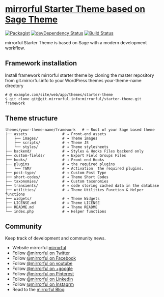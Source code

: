 # [mirrorful Starter Theme based on Sage Theme](https://roots.io/sage/)
[![Packagist](https://img.shields.io/packagist/vpre/roots/sage.svg?style=flat-square)](https://packagist.org/packages/roots/sage)
[![devDependency Status](https://img.shields.io/david/dev/roots/sage.svg?style=flat-square)](https://david-dm.org/roots/sage#info=devDependencies)
[![Build Status](https://img.shields.io/travis/roots/sage.svg?style=flat-square)](https://travis-ci.org/roots/sage)

mirrorful Starter Theme is based on Sage with a modern development workflow.


## Framework installation

Install framework mirrorful starter theme by cloning the master repository from git.mirrorful.info to your WordPress themes your-theme-name directory

```shell
# @ example.com/site/web/app/themes/starter-theme
$ git clone git@git.mirrorful.info:mirrorful/starter-theme.git framework
```

## Theme structure

```shell
themes/your-theme-name/framework   # → Root of your Sage based theme
├── assets                # → Front-end assets
│   ├── images/           # → Theme images
│   ├── scripts/          # → Theme JS
│   └── styles/           # → Theme stylesheets
├── backend/              # → Styles & Hooks Files backend only
├── custom-fields/        # → Export Field Groups Files
├── hooks/                # → Front-end Hooks
├── plugins               # → the required plugins
│   └── TGM/              # → Activation  the required plugins.
├── post-type/            # → Custom Post Type
├── short-codes/          # → Theme Short Codes
├── taxonomies/           # → Custom taxonomies
├── transients/           # → code storing cached data in the database
├── utilities/            # → Theme Utilities Function & Helper functions
├── widgets/              # → Theme Widgets
├── LICENSE.md            # → Theme LICENSE
├── README.md             # → Theme README
└── index.php             # → Helper functions
```

## Community

Keep track of development and community news.

* Website mirrorful [mirrorful](https://mirrorful.com)
* Follow [@mirrorful on Twitter](https://twitter.com/mirrorful)
* Follow [@mirrorful on Facebook](https://www.facebook.com/mirrorful)
* Follow [@mirrorful on youtube](https://www.youtube.com/channel/UCFcqUVWBq8u-tDB2vVU3lyg)
* Follow [@mirrorful on +google](https://plus.google.com/u/0/117477404115119511341/posts)
* Follow [@mirrorful on Pinterest](https://www.pinterest.com/mirrorful/)
* Follow [@mirrorful on Linkedin](https://www.linkedin.com/company/mirrorful_2)
* Follow [@mirrorful on Instagrm](https://www.instagram.com/mirrorful.egyptwebtechnologies/)
* Read to the [mirrorful Blog](https://mirrorful.com/blog)
